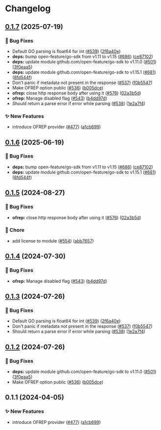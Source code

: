 # Changelog

## [0.1.7](https://github.com/gdegiorgio/go-sdk-contrib/compare/providers/ofrep-v0.1.6...providers/ofrep/v0.1.7) (2025-07-19)


### 🐛 Bug Fixes

* Default GO parsing is float64 for int ([#539](https://github.com/gdegiorgio/go-sdk-contrib/issues/539)) ([2f6a40e](https://github.com/gdegiorgio/go-sdk-contrib/commit/2f6a40e6a6ffa75ac583aaaee6a937d8ab10ca19))
* **deps:** bump open-feature/go-sdk from v1.11 to v1.15 ([#686](https://github.com/gdegiorgio/go-sdk-contrib/issues/686)) ([ce87102](https://github.com/gdegiorgio/go-sdk-contrib/commit/ce871021d0c45d3c992bb00b33c8b7a8e337e9a3))
* **deps:** update module github.com/open-feature/go-sdk to v1.11.0 ([#501](https://github.com/gdegiorgio/go-sdk-contrib/issues/501)) ([3f0eaa5](https://github.com/gdegiorgio/go-sdk-contrib/commit/3f0eaa575500baa663dc24dbfc6cf8214565471f))
* **deps:** update module github.com/open-feature/go-sdk to v1.15.1 ([#681](https://github.com/gdegiorgio/go-sdk-contrib/issues/681)) ([8fd544f](https://github.com/gdegiorgio/go-sdk-contrib/commit/8fd544ff81fd25eed655a214aa1ae1906a436f0d))
* Don't panic if metadata not present in the response ([#537](https://github.com/gdegiorgio/go-sdk-contrib/issues/537)) ([f0b5547](https://github.com/gdegiorgio/go-sdk-contrib/commit/f0b554746934b496902563c2fdf7cb68bf8e2f1d))
* Make OFREP option public ([#536](https://github.com/gdegiorgio/go-sdk-contrib/issues/536)) ([b005dce](https://github.com/gdegiorgio/go-sdk-contrib/commit/b005dce8126476fb893914f0b631305015dee91f))
* **ofrep:** close http response body after using it ([#576](https://github.com/gdegiorgio/go-sdk-contrib/issues/576)) ([02a3b5d](https://github.com/gdegiorgio/go-sdk-contrib/commit/02a3b5d17e402573384f65efcc0b32e7863dd8e6))
* **ofrep:** Manage disabled flag ([#543](https://github.com/gdegiorgio/go-sdk-contrib/issues/543)) ([b4dd97d](https://github.com/gdegiorgio/go-sdk-contrib/commit/b4dd97d06fad07afdfb4cb725194f558e0a685b1))
* Should return a parse error if error while parsing ([#538](https://github.com/gdegiorgio/go-sdk-contrib/issues/538)) ([1e2a7f4](https://github.com/gdegiorgio/go-sdk-contrib/commit/1e2a7f4abb2fb48ca5047b7e4aa16cfc50a199a8))


### ✨ New Features

* introduce OFREP provider   ([#477](https://github.com/gdegiorgio/go-sdk-contrib/issues/477)) ([a1cb699](https://github.com/gdegiorgio/go-sdk-contrib/commit/a1cb699d4903502797a1184b79372b45ac1ef0b2))

## [0.1.6](https://github.com/open-feature/go-sdk-contrib/compare/providers/ofrep/v0.1.5...providers/ofrep/v0.1.6) (2025-06-19)


### 🐛 Bug Fixes

* **deps:** bump open-feature/go-sdk from v1.11 to v1.15 ([#686](https://github.com/open-feature/go-sdk-contrib/issues/686)) ([ce87102](https://github.com/open-feature/go-sdk-contrib/commit/ce871021d0c45d3c992bb00b33c8b7a8e337e9a3))
* **deps:** update module github.com/open-feature/go-sdk to v1.15.1 ([#681](https://github.com/open-feature/go-sdk-contrib/issues/681)) ([8fd544f](https://github.com/open-feature/go-sdk-contrib/commit/8fd544ff81fd25eed655a214aa1ae1906a436f0d))

## [0.1.5](https://github.com/open-feature/go-sdk-contrib/compare/providers/ofrep/v0.1.4...providers/ofrep/v0.1.5) (2024-08-27)


### 🐛 Bug Fixes

* **ofrep:** close http response body after using it ([#576](https://github.com/open-feature/go-sdk-contrib/issues/576)) ([02a3b5d](https://github.com/open-feature/go-sdk-contrib/commit/02a3b5d17e402573384f65efcc0b32e7863dd8e6))


### 🧹 Chore

* add license to module ([#554](https://github.com/open-feature/go-sdk-contrib/issues/554)) ([abb7657](https://github.com/open-feature/go-sdk-contrib/commit/abb76571c373582f36837587400104eb754c01b9))

## [0.1.4](https://github.com/open-feature/go-sdk-contrib/compare/providers/ofrep/v0.1.3...providers/ofrep/v0.1.4) (2024-07-30)


### 🐛 Bug Fixes

* **ofrep:** Manage disabled flag ([#543](https://github.com/open-feature/go-sdk-contrib/issues/543)) ([b4dd97d](https://github.com/open-feature/go-sdk-contrib/commit/b4dd97d06fad07afdfb4cb725194f558e0a685b1))

## [0.1.3](https://github.com/open-feature/go-sdk-contrib/compare/providers/ofrep/v0.1.2...providers/ofrep/v0.1.3) (2024-07-26)


### 🐛 Bug Fixes

* Default GO parsing is float64 for int ([#539](https://github.com/open-feature/go-sdk-contrib/issues/539)) ([2f6a40e](https://github.com/open-feature/go-sdk-contrib/commit/2f6a40e6a6ffa75ac583aaaee6a937d8ab10ca19))
* Don't panic if metadata not present in the response ([#537](https://github.com/open-feature/go-sdk-contrib/issues/537)) ([f0b5547](https://github.com/open-feature/go-sdk-contrib/commit/f0b554746934b496902563c2fdf7cb68bf8e2f1d))
* Should return a parse error if error while parsing ([#538](https://github.com/open-feature/go-sdk-contrib/issues/538)) ([1e2a7f4](https://github.com/open-feature/go-sdk-contrib/commit/1e2a7f4abb2fb48ca5047b7e4aa16cfc50a199a8))

## [0.1.2](https://github.com/open-feature/go-sdk-contrib/compare/providers/ofrep/v0.1.1...providers/ofrep/v0.1.2) (2024-07-26)


### 🐛 Bug Fixes

* **deps:** update module github.com/open-feature/go-sdk to v1.11.0 ([#501](https://github.com/open-feature/go-sdk-contrib/issues/501)) ([3f0eaa5](https://github.com/open-feature/go-sdk-contrib/commit/3f0eaa575500baa663dc24dbfc6cf8214565471f))
* Make OFREP option public ([#536](https://github.com/open-feature/go-sdk-contrib/issues/536)) ([b005dce](https://github.com/open-feature/go-sdk-contrib/commit/b005dce8126476fb893914f0b631305015dee91f))

## 0.1.1 (2024-04-05)


### ✨ New Features

* introduce OFREP provider   ([#477](https://github.com/open-feature/go-sdk-contrib/issues/477)) ([a1cb699](https://github.com/open-feature/go-sdk-contrib/commit/a1cb699d4903502797a1184b79372b45ac1ef0b2))
